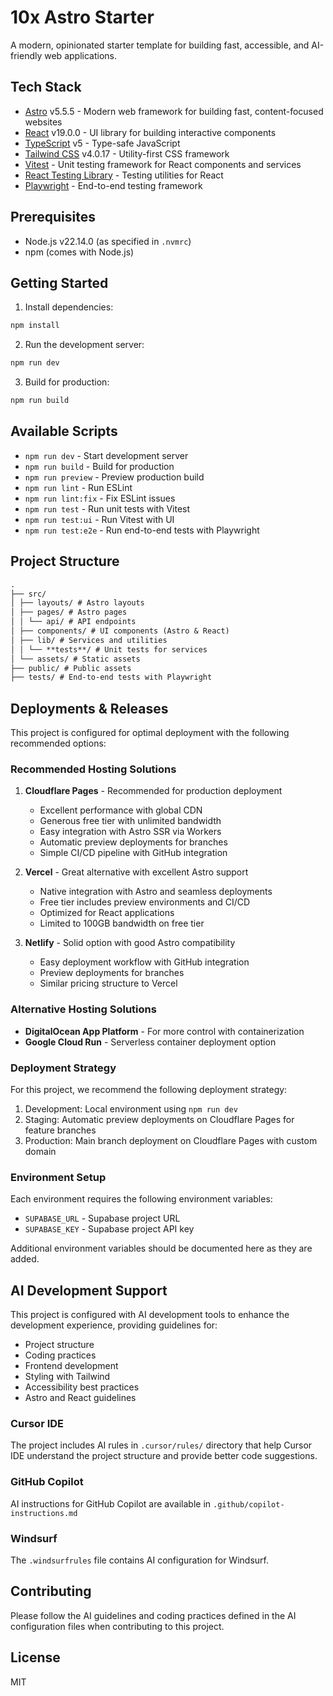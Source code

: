 # 10x Astro Starter

A modern, opinionated starter template for building fast, accessible, and AI-friendly web applications.

## Tech Stack

- [Astro](https://astro.build/) v5.5.5 - Modern web framework for building fast, content-focused websites
- [React](https://react.dev/) v19.0.0 - UI library for building interactive components
- [TypeScript](https://www.typescriptlang.org/) v5 - Type-safe JavaScript
- [Tailwind CSS](https://tailwindcss.com/) v4.0.17 - Utility-first CSS framework
- [Vitest](https://vitest.dev/) - Unit testing framework for React components and services
- [React Testing Library](https://testing-library.com/docs/react-testing-library/intro/) - Testing utilities for React
- [Playwright](https://playwright.dev/) - End-to-end testing framework

## Prerequisites

- Node.js v22.14.0 (as specified in `.nvmrc`)
- npm (comes with Node.js)

## Getting Started

1. Install dependencies:

```bash
npm install
```

2. Run the development server:

```bash
npm run dev
```

3. Build for production:

```bash
npm run build
```

## Available Scripts

- `npm run dev` - Start development server
- `npm run build` - Build for production
- `npm run preview` - Preview production build
- `npm run lint` - Run ESLint
- `npm run lint:fix` - Fix ESLint issues
- `npm run test` - Run unit tests with Vitest
- `npm run test:ui` - Run Vitest with UI
- `npm run test:e2e` - Run end-to-end tests with Playwright

## Project Structure

```md
.
├── src/
│ ├── layouts/ # Astro layouts
│ ├── pages/ # Astro pages
│ │ └── api/ # API endpoints
│ ├── components/ # UI components (Astro & React)
│ ├── lib/ # Services and utilities
│ │ └── **tests**/ # Unit tests for services
│ └── assets/ # Static assets
├── public/ # Public assets
├── tests/ # End-to-end tests with Playwright
```

## Deployments & Releases

This project is configured for optimal deployment with the following recommended options:

### Recommended Hosting Solutions

1. **Cloudflare Pages** - Recommended for production deployment

   - Excellent performance with global CDN
   - Generous free tier with unlimited bandwidth
   - Easy integration with Astro SSR via Workers
   - Automatic preview deployments for branches
   - Simple CI/CD pipeline with GitHub integration

2. **Vercel** - Great alternative with excellent Astro support

   - Native integration with Astro and seamless deployments
   - Free tier includes preview environments and CI/CD
   - Optimized for React applications
   - Limited to 100GB bandwidth on free tier

3. **Netlify** - Solid option with good Astro compatibility
   - Easy deployment workflow with GitHub integration
   - Preview deployments for branches
   - Similar pricing structure to Vercel

### Alternative Hosting Solutions

- **DigitalOcean App Platform** - For more control with containerization
- **Google Cloud Run** - Serverless container deployment option

### Deployment Strategy

For this project, we recommend the following deployment strategy:

1. Development: Local environment using `npm run dev`
2. Staging: Automatic preview deployments on Cloudflare Pages for feature branches
3. Production: Main branch deployment on Cloudflare Pages with custom domain

### Environment Setup

Each environment requires the following environment variables:

- `SUPABASE_URL` - Supabase project URL
- `SUPABASE_KEY` - Supabase project API key

Additional environment variables should be documented here as they are added.

## AI Development Support

This project is configured with AI development tools to enhance the development experience, providing guidelines for:

- Project structure
- Coding practices
- Frontend development
- Styling with Tailwind
- Accessibility best practices
- Astro and React guidelines

### Cursor IDE

The project includes AI rules in `.cursor/rules/` directory that help Cursor IDE understand the project structure and provide better code suggestions.

### GitHub Copilot

AI instructions for GitHub Copilot are available in `.github/copilot-instructions.md`

### Windsurf

The `.windsurfrules` file contains AI configuration for Windsurf.

## Contributing

Please follow the AI guidelines and coding practices defined in the AI configuration files when contributing to this project.

## License

MIT
